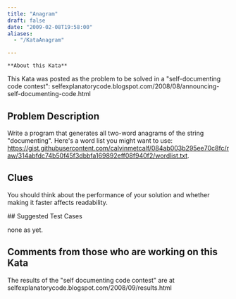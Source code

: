 ```yaml
---
title: "Anagram"
draft: false
date: "2009-02-08T19:58:00"
aliases:
  - "/KataAnagram"

---
```

    **About this Kata**

This Kata was posted as the problem to be solved in a "self-documenting
code contest":
selfexplanatorycode.blogspot.com/2008/08/announcing-self-documenting-code.html

## Problem Description

Write a program that generates all two-word anagrams of the string
"documenting". Here's a word list you might want to use:
https://gist.githubusercontent.com/calvinmetcalf/084ab003b295ee70c8fc/raw/314abfdc74b50f45f3dbbfa169892eff08f940f2/wordlist.txt.

## Clues

You should think about the performance of your solution and whether
making it faster affects readability.

## Suggested Test Cases

none as yet.

## Comments from those who are working on this Kata

The results of the "self documenting code contest" are at
selfexplanatorycode.blogspot.com/2008/09/results.html
